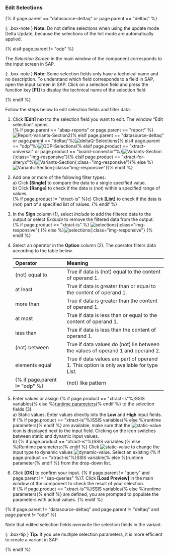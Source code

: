
### Edit Selections

{% if page.parent == "datasource-deltaq" or page.parent == "deltaq" %}

{: .box-note }
**Note:** Do not define selections when using the update mode Delta Update, because the selections of the Init mode are automatically applied.

{% elsif  page.parent != "odp" %}

The *Selection Screen* in the main window of the component corresponds to the input screen in SAP.

{: .box-note }
**Note:** Some selection fields only have a technical name and no description. 
To understand which field corresponds to a field in SAP, open the input screen in SAP. 
Click on a selection field and press the function key **[F1]** to display the technical name of the selection field. 

{% endif %}

Follow the steps below to edit selection fields and filter data:

1. Click **[Edit]** next to the selection field you want to edit. The window “Edit selection” opens.<br>
{% if page.parent == "abap-reports" or page.parent == "report" %}![Report-Variants-Section2](/img/content/Report-Variants-Selection2.png){% elsif page.parent == "datasource-deltaq" or page.parent == "deltaq"%}![deltaQ-Selections](/img/content/DeltaQ-Edit.png){% elsif page.parent == "odp"%}![ODP-Selections](/img/content/odp/odp-fiter.png){% elsif page.product == "xtract-universal" or page.product == "board-connector"%}![Variants-Section](/img/content/query/query-variant2.png){:class="img-responsive"}{% elsif page.product == "xtract-for-alteryx"%}![Variants-Section](/img/content/xfa/query-variant2.png){:class="img-responsive"}{% else %}![Variants-Section](/img/content/xis/query-variant2.png){:class="img-responsive"}{% endif %}
2. Add one or more of the following filter types:<br>
a) Click **[Single]** to compare the data to a single specified value.<br>
b) Click **[Range]** to check if the data is (not) within a specified range of values.<br>{% if page.product != "xtract-is" %}c) Click **[List]** to check if the data is (not) part of a specified list of values. {% endif %}
3. In the **Sign** column (1), select *Include* to add the filtered data to the output or select *Exclude* to remove the filtered data from the output.<br>
{% if page.product == "xtract-is" %} ![selections](/img/content/selections-xis.png){:class="img-responsive"} {% else %}![selections](/img/content/selections.png){:class="img-responsive"} {% endif %}
4. Select an operator in the **Option** column (2). The operator filters data according to the table below.

   | Operator   |      Meaning      |  
   |:---------|:------------- |
   |(not) equal to |  True if data is (not) equal to the content of operand 1.|
   |at least |  True if data is greater than or equal to the content of operand 1.|
   |more than |  True if data is greater than the content of operand 1.|
   |at most | True if data is less than or equal to the content of operand 1.|
   |less than | True if data is less than the content of operand 1.|
   |(not) between | True if data values do (not) lie between the values of operand 1 and operand 2. |
   |elements equal | True if data values are part of operand 1. This option is only available for type *List*. |
   {% if page.parent != "odp" %}|(not) like pattern |  True if data values do (not) contain to the content of operand 1.|{% endif %}
5. Enter values or assign {% if page.product == "xtract-is"%}SSIS variables{% else %}[runtime parameters](./edit-runtime-parameters){% endif %} to the selection fields (3). <br>
a) Static values: Enter values directly into the **Low** and **High** input fields. 
If {% if page.product == "xtract-is"%}SSIS variables{% else %}runtime parameters{% endif %} are available, make sure that the ![static-value](/img/content/icons/runtime-parameters-static.png) icon is displayed next to the input field.
Clicking on the icon switches between static and dynamic input values.<br>
b) {% if page.product == "xtract-is"%}SSIS variables:{% else %}Runtime parameters:{% endif %} Click ![static-value](/img/content/icons/runtime-parameters-static.png) to change the input type to dynamic values ![dynamic-value](/img/content/icons/runtime-parameters-dynamic.png).
Select an existing {% if page.product == "xtract-is"%}SSIS variable{% else %}runtime parameter{% endif %} from the drop-down list.
6. Click **[OK]** to confirm your input.
{% if page.parent != "query" and page.parent != "sap-queries" %}7. Click **[Load Preview]** in the main window of the component to check the result of your selection. <br>
If {% if page.product == "xtract-is"%}SSIS variables{% else %}runtime parameters{% endif %} are defined, you are prompted to populate the parameters with actual values.
{% endif %}

{% if page.parent != "datasource-deltaq" and page.parent != "deltaq" and page.parent != "odp" %}

Note that edited selection fields overwrite the selection fields in the variant. 

{: .box-tip }
**Tip:** If you use multiple selection parameters, it is more efficient to create a variant in SAP.

{% endif %}